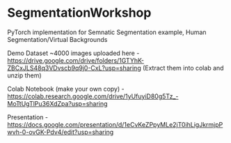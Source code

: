 # SegmentationWorkshop

PyTorch implementation for Semnatic Segmentation example, Human Segmentation/Virtual Backgrounds

Demo Dataset ~4000 images uploaded here - https://drive.google.com/drive/folders/1GTYhK-ZBCxJLS48q3VDvscb9q9j0-CxL?usp=sharing (Extract them into colab and unzip them)

Colab Notebook (make your own copy) - https://colab.research.google.com/drive/1yUfuyiD80g5Tz_-MoTtUgTlPu36XdZpa?usp=sharing

Presentation - https://docs.google.com/presentation/d/1eCvKeZPpyMLe2jT0ihLigJkrmjpPwvh-0-ovGK-Pdv4/edit?usp=sharing
